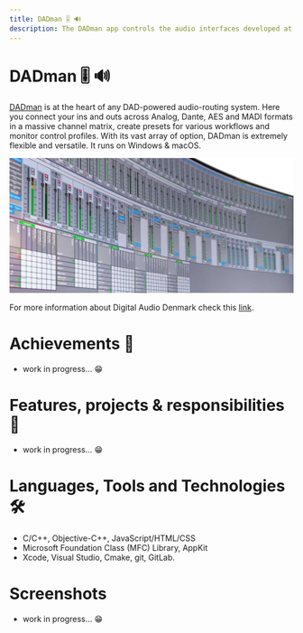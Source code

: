 ```yaml
---
title: DADman 🎚️ 🔊
description: The DADman app controls the audio interfaces developed at Digital Audio Denmark (DAD)
---
```


# DADman 🎚️ 🔊

[DADman](https://digitalaudio.dk/dadman/) is at the heart of any DAD-powered audio-routing system. Here you connect your ins and outs across Analog, Dante, AES and MADI formats in a massive channel matrix, create presets for various workflows and monitor control profiles. With its vast array of option, DADman is extremely flexible and versatile.  It runs on Windows & macOS.

<div>
	<img
	class="project-img-asset"
	src="../../public/img/ntp/dadman-gui.jpg"
	alt="DADman"
	title="DADman"/>
</div>

For more information about Digital Audio Denmark check this [link](https://digitalaudio.dk/).

# Achievements 🎉
- work in progress... 😁

# Features, projects & responsibilities 📖
- work in progress... 😁

# Languages, Tools and Technologies 🛠️

- C/C++, Objective-C++, JavaScript/HTML/CSS
- Microsoft Foundation Class (MFC) Library, AppKit
- Xcode, Visual Studio, Cmake, git, GitLab.

# Screenshots
- work in progress... 😁
